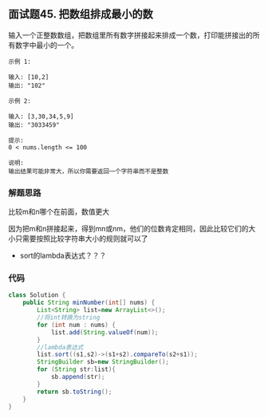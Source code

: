 ## 面试题45. 把数组排成最小的数

输入一个正整数数组，把数组里所有数字拼接起来排成一个数，打印能拼接出的所有数字中最小的一个。 

```
示例 1:

输入: [10,2]
输出: "102"
```

```
示例 2:

输入: [3,30,34,5,9]
输出: "3033459"
```

```
提示:
0 < nums.length <= 100

说明:
输出结果可能非常大，所以你需要返回一个字符串而不是整数
```



### 解题思路

比较m和n哪个在前面，数值更大

因为把m和n拼接起来，得到mn或nm，他们的位数肯定相同，因此比较它们的大小只需要按照比较字符串大小的规则就可以了

- sort的lambda表达式？？？



### 代码

```java
class Solution {
    public String minNumber(int[] nums) {
        List<String> list=new ArrayList<>();
        //将int转换为string
        for (int num : nums) {
            list.add(String.valueOf(num));
        }
        //lambda表达式
        list.sort((s1,s2)->(s1+s2).compareTo(s2+s1));
        StringBuilder sb=new StringBuilder();
        for (String str:list){
            sb.append(str);
        }
        return sb.toString();
    }
}
```



